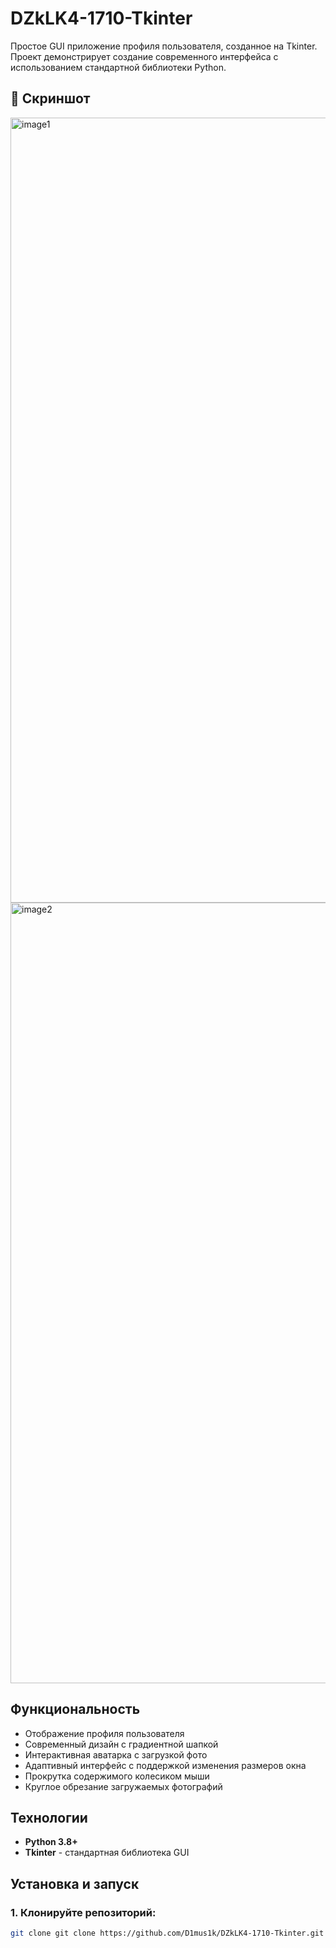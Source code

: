 # DZkLK4-1710-Tkinter
Простое GUI приложение профиля пользователя, созданное на Tkinter. Проект демонстрирует создание современного интерфейса с использованием стандартной библиотеки Python.

## 📸 Скриншот

<img width="883" height="1256" alt="image1" src="https://github.com/user-attachments/assets/1e5f91e9-4852-4483-95b7-2df0436946e6" />
<img width="881" height="1249" alt="image2" src="https://github.com/user-attachments/assets/702de5a2-4b6e-4b3b-a973-31b260c34454" />



##  Функциональность

-  Отображение профиля пользователя
-  Современный дизайн с градиентной шапкой
-  Интерактивная аватарка с загрузкой фото
-  Адаптивный интерфейс с поддержкой изменения размеров окна
-  Прокрутка содержимого колесиком мыши
-  Круглое обрезание загружаемых фотографий

##  Технологии

- **Python 3.8+**
- **Tkinter** - стандартная библиотека GUI

##  Установка и запуск

### 1. Клонируйте репозиторий:
```bash
git clone git clone https://github.com/D1mus1k/DZkLK4-1710-Tkinter.git
